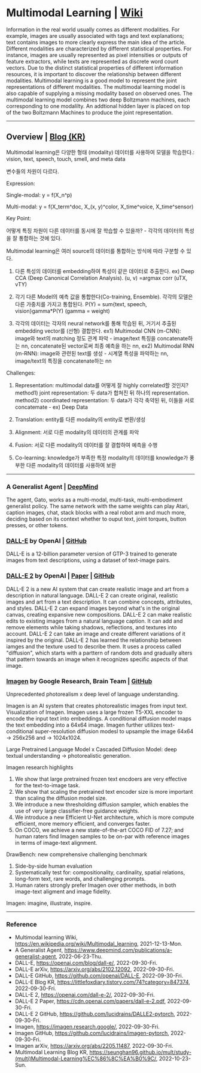 # Multimodal Learning | [Wiki](https://en.wikipedia.org/wiki/Multimodal_learning)

Information in the real world usually comes as different modalities. For example, images are usually associated with tags and text explanations; text contains images to more clearly express the main idea of the article. Different modalities are characterized by different statistical properties. For instance, images are
usually represented as pixel intensities or outputs of feature extractors, while texts are represented as discrete word count vectors. Due to the distinct statistical properties of different information resources, it is important to discover the relationship between different modalities. Multimodal learning is a good model to represent the joint representations of different modalities. The multimodal learning model is also capable of supplying a missing modality based on observed ones. The multimodal learning model combines two deep Boltzmann machines, each corresponding to one modalilty. An addtional hidden layer is placed on top of the two Boltzmann Machines to produce the joint representation.

---

## Overview | [Blog (KR)](https://seunghan96.github.io/mult/study-(multi)Multimodal-Learning%EC%86%8C%EA%B0%9C/)

Multimodal learning은 다양한 형태 (modality) 데이터를 사용하여 모델을 학습한다.: vision, text, speech, touch, smell, and meta data

변수들의 차원이 다르다.

Expression:

Single-modal: y = f(X_n^p)

Multi-modal: y = f(X_term^doc, X_(x, y)^color, X_time^voice, X_time^sensor)

Key Point:

어떻게 특징 차원이 다른 데이터를 동시에 잘 학습할 수 있을까? - 각각의 데이터의 특성을 잘 통합하는 것에 있다.

Multimodal learning은 여러 source의 데이터를 통합하는 방식에 따라 구분할 수 있다.

1. 다른 특성의 데이터를 embedding하여 특성이 같은 데이터로 추출한다. ex) Deep CCA (Deep Canonical Correlation Analysis). (u, v) =argmax corr (uTX, vTY)

2. 각기 다른 Model의 예측 값을 통합한다(Co-training, Ensemble). 각각의 모델은 다른 가중치를 가지고 통합된다. P(Y) = sum{text, speech, vision}gamma*P(Y) (gamma = weight)

3. 각각의 데이터는 각자의 neural network를 통해 학습된 뒤, 거기서 추출된 embedding vector를 (선형) 결합한다.
ex1) Multimodal CNN (m-CNN): image와 text의 matching 정도 관계 파악 - image/text 특징을 concatenate하는 nn, concatenate된 vector로써 최종 예측을 하는 nn,
ex2) Multimodal RNN (m-RNN): image와 관련된 text를 생성 - 시계열 특성을 파악하는 nn, image/text의 특징을 concatenate하는 nn

Challenges:

1. Representation: multimodal data를 어떻게 잘 highly correlated할 것인지?
method1) joint representation: 두 data가 합쳐진 뒤 하나의 representation.
method2) coordinated representation: 두 data가 각각 축약된 뒤, 이들을 서로 concatemate - ex) Deep Data

2. Translation: entity를 다른 modality의 entity로 변환/생성

3. Alignment: 서로 다른 modality의 데이터의 관계를 파악

4. Fusion: 서로 다른 modality의 데이터를 잘 결합하여 예측을 수행

5. Co-learning: knowledge가 부족한 특정 modality의 데이터를 knowledge가 풍부한 다른 modality의 데이터를 사용하여 보완

---

### A Generalist Agent | [DeepMind](https://www.deepmind.com/publications/a-generalist-agent)
The agent, Gato, works as a multi-modal, multi-task, multi-embodiment generalist policy. The same network with the same weights can play Atari, caption images, chat, stack blocks with a real robot arm and much more, deciding based on its context whether to ouput text, joint torques, button presses, or other tokens.

### [DALL-E](https://openai.com/blog/dall-e/) by OpenAI | [GitHub](https://github.com/openai/DALL-E)

DALL-E is a 12-billion parameter version of GTP-3 trained to generate images from text descriptions, using a dataset of text-image pairs.

### [DALL-E 2](https://openai.com/dall-e-2/) by OpenAI | [Paper](https://cdn.openai.com/papers/dall-e-2.pdf) | [GitHub](https://github.com/lucidrains/DALLE2-pytorch)

DALL-E 2 is a new AI system that can create realistic image and art from a description in natural language. DALL-E 2 can create original, realistic images and art from a text description. It can combine concepts, attributes, and styles. DALL-E 2 can expand images beyond what's in the original canvas, creating expansive new compositions. DALL-E 2 can make realistic edits to existing images from a natural language caption. It can add and remove elements while taking shadows, reflections, and textures into account. DALL-E 2 can take an image and create different variations of it inspired by the original. DALL-E 2 has learned the relationship between iamges and the texture used to describe them. It uses a process called "diffusion", which starts with a parttern of random dots and gradually alters that pattern towards an image when it recognizes specific aspects of that image.

### [Imagen](https://imagen.research.google/) by Google Research, Brain Team | [GitHub](https://github.com/lucidrains/imagen-pytorch)

Unprecedented photorealism x deep level of language understanding.

Imagen is an AI system that creates photorealistic images from input text. Visualization of Imagen. Imagen uses a large frozen T5-XXL encoder to encode the input text into embeddings. A conditional diffusion model maps the text embedding into a 64x64 image. Imagen further utilizes text-conditional super-resolution diffusion modesl to upsample the image 64x64 -> 256x256 and -> 1024x1024.

Large Pretrained Language Model x Cascaded Diffusion Model: deep textual understanding -> photorealistic generation.

Imagen research highlights
1. We show that large pretrained frozen text encdoers are very effective for the text-to-image task.
2. We show that scaling the pretrained text encoder size is more important than scaling the diffusion model size.
3. We introduce a new thresholding diffusion sampler, which enables the use of very large classifier-free guidance weights.
4. We introduce a new Efficient U-Net architecture, which is more compute efficient, more memory efficient, and converges faster.
5. On COCO, we achieve a new state-of-the-art COCO FID of 7.27; and human raters find Imagen samples to be on-par with reference images in terms of image-text alignment.

DrawBench: new comprehensive challenging benchmark
1. Side-by-side human evaluation
2. Systematically test for: compositionality, cardinality, spatial relations, long-form text, rare words, and challenging prompts.
3. Human raters strongly prefer Imagen over other methods, in both image-text aligment and image fidelity.

Imagen: imagine, illustrate, inspire.

---

### Reference
- Multimodal learning Wiki, https://en.wikipedia.org/wiki/Multimodal_learning, 2021-12-13-Mon.
- A Generalist Agent, https://www.deepmind.com/publications/a-generalist-agent, 2022-06-23-Thu.
- DALL-E, https://openai.com/blog/dall-e/, 2022-09-30-Fri.
- DALL-E arXiv, https://arxiv.org/abs/2102.12092, 2022-09-30-Fri.
- DALL-E GitHub, https://github.com/openai/DALL-E, 2022-09-30-Fri.
- DALL-E Blog KR, https://littlefoxdiary.tistory.com/74?category=847374, 2022-09-30-Fri.
- DALL-E 2, https://openai.com/dall-e-2/, 2022-09-30-Fri.
- DALL-E 2 Paper, https://cdn.openai.com/papers/dall-e-2.pdf, 2022-09-30-Fri.
- DALL-E 2 GitHub, https://github.com/lucidrains/DALLE2-pytorch, 2022-09-30-Fri.
- Imagen, https://imagen.research.google/, 2022-09-30-Fri.
- Imagen GitHub, https://github.com/lucidrains/imagen-pytorch, 2022-09-30-Fri.
- Imagen arXiv, https://arxiv.org/abs/2205.11487, 2022-09-30-Fri.
- Multimodal Learning Blog KR, https://seunghan96.github.io/mult/study-(multi)Multimodal-Learning%EC%86%8C%EA%B0%9C/, 2022-10-23-Sun.
